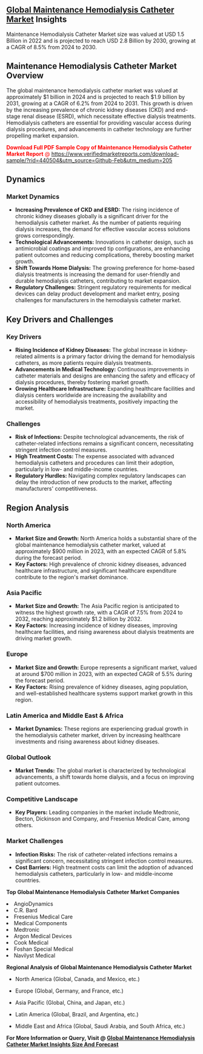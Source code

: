 <h2><a href="https://www.verifiedmarketreports.com/download-sample/?rid=440504&amp;utm_source=Github&amp;utm_medium=205" target="_blank">Global Maintenance Hemodialysis Catheter Market</a> Insights</h2><p>Maintenance Hemodialysis Catheter Market size was valued at USD 1.5 Billion in 2022 and is projected to reach USD 2.8 Billion by 2030, growing at a CAGR of 8.5% from 2024 to 2030.</p><p> <h2>Maintenance Hemodialysis Catheter Market Overview</h2> <p>The global maintenance hemodialysis catheter market was valued at approximately $1 billion in 2024 and is projected to reach $1.9 billion by 2031, growing at a CAGR of 6.2% from 2024 to 2031. This growth is driven by the increasing prevalence of chronic kidney diseases (CKD) and end-stage renal disease (ESRD), which necessitate effective dialysis treatments. Hemodialysis catheters are essential for providing vascular access during dialysis procedures, and advancements in catheter technology are further propelling market expansion. </p> <p><p><span class=""><span style="color: #ff0000;"><strong>Download Full PDF Sample Copy of Maintenance Hemodialysis Catheter Market Report</strong> @ </span><a href="https://www.verifiedmarketreports.com/download-sample/?rid=440504&amp;utm_source=Github-Feb&amp;utm_medium=205" target="_blank">https://www.verifiedmarketreports.com/download-sample/?rid=440504&amp;utm_source=Github-Feb&amp;utm_medium=205</a></span></p></p> <h2>Dynamics</h2> <h3>Market Dynamics</h3> <ul> <li><strong>Increasing Prevalence of CKD and ESRD:</strong> The rising incidence of chronic kidney diseases globally is a significant driver for the hemodialysis catheter market. As the number of patients requiring dialysis increases, the demand for effective vascular access solutions grows correspondingly. </li> <li><strong>Technological Advancements:</strong> Innovations in catheter design, such as antimicrobial coatings and improved tip configurations, are enhancing patient outcomes and reducing complications, thereby boosting market growth. </li> <li><strong>Shift Towards Home Dialysis:</strong> The growing preference for home-based dialysis treatments is increasing the demand for user-friendly and durable hemodialysis catheters, contributing to market expansion. </li> <li><strong>Regulatory Challenges:</strong> Stringent regulatory requirements for medical devices can delay product development and market entry, posing challenges for manufacturers in the hemodialysis catheter market. </li> </ul> <h2>Key Drivers and Challenges</h2> <h3>Key Drivers</h3> <ul> <li><strong>Rising Incidence of Kidney Diseases:</strong> The global increase in kidney-related ailments is a primary factor driving the demand for hemodialysis catheters, as more patients require dialysis treatments. </li> <li><strong>Advancements in Medical Technology:</strong> Continuous improvements in catheter materials and designs are enhancing the safety and efficacy of dialysis procedures, thereby fostering market growth. </li> <li><strong>Growing Healthcare Infrastructure:</strong> Expanding healthcare facilities and dialysis centers worldwide are increasing the availability and accessibility of hemodialysis treatments, positively impacting the market. </li> </ul> <h3>Challenges</h3> <ul> <li><strong>Risk of Infections:</strong> Despite technological advancements, the risk of catheter-related infections remains a significant concern, necessitating stringent infection control measures. </li> <li><strong>High Treatment Costs:</strong> The expense associated with advanced hemodialysis catheters and procedures can limit their adoption, particularly in low- and middle-income countries. </li> <li><strong>Regulatory Hurdles:</strong> Navigating complex regulatory landscapes can delay the introduction of new products to the market, affecting manufacturers' competitiveness. </li> </ul> <h2>Region Analysis</h2> <h3>North America</h3> <ul> <li><strong>Market Size and Growth:</strong> North America holds a substantial share of the global maintenance hemodialysis catheter market, valued at approximately $900 million in 2023, with an expected CAGR of 5.8% during the forecast period. </li> <li><strong>Key Factors:</strong> High prevalence of chronic kidney diseases, advanced healthcare infrastructure, and significant healthcare expenditure contribute to the region's market dominance. </li> </ul> <h3>Asia Pacific</h3> <ul> <li><strong>Market Size and Growth:</strong> The Asia Pacific region is anticipated to witness the highest growth rate, with a CAGR of 7.5% from 2024 to 2032, reaching approximately $1.2 billion by 2032. </li> <li><strong>Key Factors:</strong> Increasing incidence of kidney diseases, improving healthcare facilities, and rising awareness about dialysis treatments are driving market growth. </li> </ul> <h3>Europe</h3> <ul> <li><strong>Market Size and Growth:</strong> Europe represents a significant market, valued at around $700 million in 2023, with an expected CAGR of 5.5% during the forecast period. </li> <li><strong>Key Factors:</strong> Rising prevalence of kidney diseases, aging population, and well-established healthcare systems support market growth in this region. </li> </ul> <h3>Latin America and Middle East & Africa</h3> <ul> <li><strong>Market Dynamics:</strong> These regions are experiencing gradual growth in the hemodialysis catheter market, driven by increasing healthcare investments and rising awareness about kidney diseases. </li> </ul> <h3>Global Outlook</h3> <ul> <li><strong>Market Trends:</strong> The global market is characterized by technological advancements, a shift towards home dialysis, and a focus on improving patient outcomes. </li> </ul> <h3>Competitive Landscape</h3> <ul> <li><strong>Key Players:</strong> Leading companies in the market include Medtronic, Becton, Dickinson and Company, and Fresenius Medical Care, among others. </li> </ul> <h3>Market Challenges</h3> <ul> <li><strong>Infection Risks:</strong> The risk of catheter-related infections remains a significant concern, necessitating stringent infection control measures. </li> <li><strong>Cost Barriers:</strong> High treatment costs can limit the adoption of advanced hemodialysis catheters, particularly in low- and middle-income countries. </li> </ul> <h3</p><p><strong>Top Global Maintenance Hemodialysis Catheter Market Companies</strong></p><div data-test-id=""><p><li>AngioDynamics</li><li> C.R. Bard</li><li> Fresenius Medical Care</li><li> Medical Components</li><li> Medtronic</li><li> Argon Medical Devices</li><li> Cook Medical</li><li> Foshan Special Medical</li><li> Navilyst Medical</li></p><div><strong>Regional Analysis of&nbsp;Global Maintenance Hemodialysis Catheter Market</strong></div><ul><li dir="ltr"><p dir="ltr">North America&nbsp;(Global, Canada, and Mexico, etc.)</p></li><li dir="ltr"><p dir="ltr">Europe (Global, Germany, and France, etc.)</p></li><li dir="ltr"><p dir="ltr">Asia Pacific&nbsp;(Global, China, and Japan, etc.)</p></li><li dir="ltr"><p dir="ltr">Latin America&nbsp;(Global, Brazil, and Argentina, etc.)</p></li><li dir="ltr">Middle East and Africa&nbsp;(Global, Saudi Arabia, and South Africa, etc.)</li></ul><p><strong>For More Information or Query, Visit @&nbsp;</strong><strong><a href="https://www.verifiedmarketreports.com/product/maintenance-hemodialysis-catheter-market/?utm_source=Github&amp;utm_medium=205" target="_blank">Global Maintenance Hemodialysis Catheter Market Insights Size And Forecast</a></strong></p></div>
